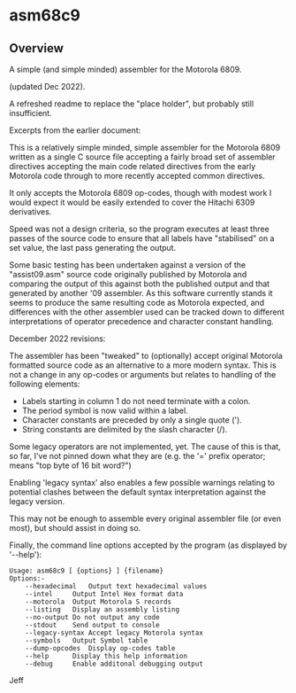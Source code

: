 # asm68c9
## Overview
A simple (and simple minded) assembler for the Motorola 6809.


(updated Dec 2022).

A refreshed readme to replace the "place holder", but probably still insufficient.

Excerpts from the earlier document:

This is a relatively simple minded, simple assembler for the Motorola 6809 written as a single C source file accepting a fairly broad set of assembler directives accepting the main code related directives from the early Motorola code through to more recently accepted common directives.

It only accepts the Motorola 6809 op-codes, though with modest work I would expect it would be easily extended to cover the Hitachi 6309 derivatives.

Speed was not a design criteria, so the program executes at least three passes of the source code to ensure that all labels have "stabilised" on a set value, the last pass generating the output.

Some basic testing has been undertaken against a version of the "assist09.asm" source code originally published by Motorola and comparing the output of this against both the published output and that generated by another '09 assembler.  As this software currently stands it seems to produce the same resulting code as Motorola expected, and differences with the other assembler used can be tracked down to different interpretations of operator precedence and character constant handling.

December 2022 revisions:

The assembler has been "tweaked" to (optionally) accept original Motorola formatted source code as an alternative to a more modern syntax.  This is not a change in any op-codes or arguments but relates to handling of the following elements:

*	Labels starting in column 1 do not need terminate with a colon.
*	The period symbol is now valid within a label.
*	Character constants are preceded by only a single quote (').
*	String constants are delimited by the slash character (/).

Some legacy operators are not implemented, yet.  The cause of this is that, so far, I've not pinned down what they are (e.g. the '=' prefix operator; means "top byte of 16 bit word?")

Enabling 'legacy syntax' also enables a few possible warnings relating to potential clashes between the default syntax interpretation against the legacy version.

This may not be enough to assemble every original assembler file (or even most), but should assist in doing so.

Finally, the command line options accepted by the program (as displayed by '--help'):

```
Usage: asm68c9 [ {options} ] {filename}
Options:-
	--hexadecimal	Output text hexadecimal values
	--intel		Output Intel Hex format data
	--motorola	Output Motorola S records
	--listing	Display an assembly listing
	--no-output	Do not output any code
	--stdout	Send output to console
	--legacy-syntax	Accept legacy Motorola syntax
	--symbols	Output Symbol table
	--dump-opcodes	Display op-codes table
	--help		Display this help information
	--debug		Enable additonal debugging output
```

Jeff
